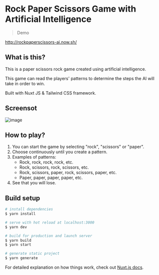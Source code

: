 # Rock Paper Scissors Game with Artificial Intelligence

> Demo

http://rockpaperscissors-ai.now.sh/

## What is this?

This is a paper scissors rock game created using artificial intelligence.  

This game can read the players' patterns to determine the steps the AI will take in order to win.  

Built with Nuxt JS & Tailwind CSS framework.  

## Screensot

![image](https://user-images.githubusercontent.com/32485694/90313106-085fa200-df34-11ea-956c-b22986cc01e1.png)

## How to play?

1. You can start the game by selecting "rock", "scissors" or "paper".
2. Choose continuously until you create a pattern.
3. Examples of patterns:
    - Rock, rock, rock, rock, etc.
    - Rock, scissors, rock, scissors, etc.
    - Rock, scissors, paper, rock, scissors, paper, etc.
    - Paper, paper, paper, paper, etc.
4. See that you will lose.

## Build setup

```bash
# install dependencies
$ yarn install

# serve with hot reload at localhost:3000
$ yarn dev

# build for production and launch server
$ yarn build
$ yarn start

# generate static project
$ yarn generate
```

For detailed explanation on how things work, check out [Nuxt.js docs](https://nuxtjs.org).
